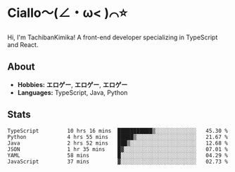 # Ciallo～(∠・ω< )⌒⭐️

Hi, I'm TachibanKimika! A front-end developer specializing in TypeScript and React.

## About
- **Hobbies:** **エロゲー**, **エロゲー**, **エロゲー**
- **Languages:** TypeScript, Java, Python

## Stats
<!--START_SECTION:waka-->

```text
TypeScript         10 hrs 16 mins  ███████████▒░░░░░░░░░░░░░   45.30 %
Python             4 hrs 55 mins   █████▒░░░░░░░░░░░░░░░░░░░   21.67 %
Java               2 hrs 52 mins   ███▒░░░░░░░░░░░░░░░░░░░░░   12.68 %
JSON               1 hr 35 mins    █▓░░░░░░░░░░░░░░░░░░░░░░░   07.01 %
YAML               58 mins         █░░░░░░░░░░░░░░░░░░░░░░░░   04.29 %
JavaScript         37 mins         ▓░░░░░░░░░░░░░░░░░░░░░░░░   02.73 %
```

<!--END_SECTION:waka-->

<!-- ![Metrics](https://metrics.lecoq.io/TachibanaKimika?template=classic&base.activity=0&base.community=0&base.repositories=0&languages=1&isocalendar=1&isocalendar.duration=half-year&languages.limit=8&languages.sections=most-used&languages.colors=github&languages.threshold=0%25&languages.indepth=false&languages.recent.load=300&languages.recent.days=14&config.timezone=Asia%2FShanghai)
 -->
